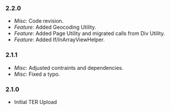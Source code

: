 ### 2.2.0

* _Misc_: Code revision.
* _Feature_: Added Geocoding Utility.
* _Feature_: Added Page Utility and migrated calls from Div Utility.
* _Feature_: Added If/InArrayViewHelper.

### 2.1.1

* _Misc_: Adjusted contraints and dependencies.
* _Misc_: Fixed a typo.

### 2.1.0

* Initial TER Upload